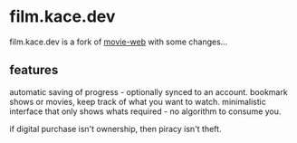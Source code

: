 # film.kace.dev
film.kace.dev is a fork of [movie-web](https://github.com/movie-web/movie-web) with some changes...

## features
automatic saving of progress - optionally synced to an account.
bookmark shows or movies, keep track of what you want to watch.
minimalistic interface that only shows whats required - no algorithm to consume you.

if digital purchase isn't ownership, then piracy isn't theft.


